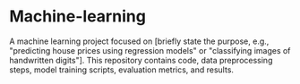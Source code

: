 # Machine-learning
A machine learning project focused on [briefly state the purpose, e.g., "predicting house prices using regression models" or "classifying images of handwritten digits"]. This repository contains code, data preprocessing steps, model training scripts, evaluation metrics, and results.

